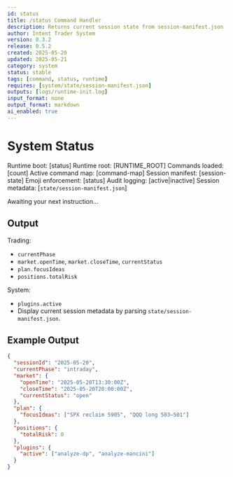 ```yaml
---
id: status
title: /status Command Handler
description: Returns current session state from session-manifest.json
author: Intent Trader System
version: 0.3.2
release: 0.5.2
created: 2025-05-20
updated: 2025-05-21
category: system
status: stable
tags: [command, status, runtime]
requires: [system/state/session-manifest.json]
outputs: [logs/runtime-init.log]
input_format: none
output_format: markdown
ai_enabled: true
---
```


# System Status

Runtime boot: [status]
Runtime root: [RUNTIME_ROOT]
Commands loaded: [count]
Active command map: [command-map]
Session manifest: [session-state]
Emoji enforcement: [status]
Audit logging: [active|inactive]
Session metadata: [`state/session-manifest.json`]

Awaiting your next instruction...

## Output

Trading:

- `currentPhase`
- `market.openTime`, `market.closeTime`, `currentStatus`
- `plan.focusIdeas`
- `positions.totalRisk`

System:

- `plugins.active`
- Display current session metadata by parsing `state/session-manifest.json`.

## Example Output

```json
{
  "sessionId": "2025-05-20",
  "currentPhase": "intraday",
  "market": {
    "openTime": "2025-05-20T13:30:00Z",
    "closeTime": "2025-05-20T20:00:00Z",
    "currentStatus": "open"
  },
  "plan": {
    "focusIdeas": ["SPX reclaim 5905", "QQQ long 503–501"]
  },
  "positions": {
    "totalRisk": 0
  },
  "plugins": {
    "active": ["analyze-dp", "analyze-mancini"]
  }
}
```
